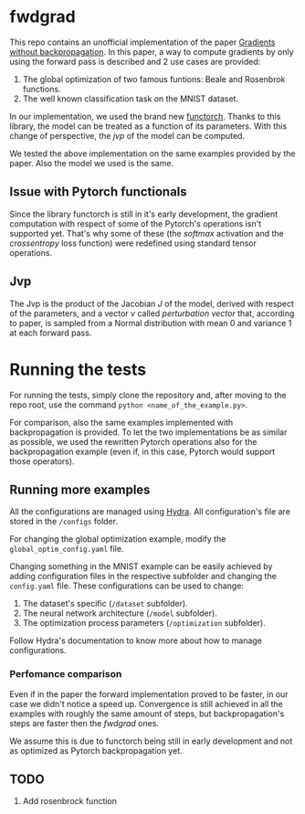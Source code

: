 # fwdgrad

This repo contains an unofficial implementation of the paper [Gradients without backpropagation](https://arxiv.org/abs/2202.08587). In this paper, a way to compute gradients by only using the forward pass is described and 2 use cases are provided:
1. The global optimization of two famous funtions: Beale and Rosenbrok functions.
2. The well known classification task on the MNIST dataset.

In our implementation, we used the brand new [functorch](https://pytorch.org/functorch/stable/functorch.html). Thanks to this library, the model can be treated as a function of its parameters. With this change of perspective, the *jvp* of the model can be computed.

We tested the above implementation on the same examples provided by the paper. Also the model we used is the same.

## Issue with Pytorch functionals
Since the library functorch is still in it's early development, the gradient computation with respect of some of the Pytorch's operations isn't supported yet. That's why some of these (the *softmax* activation and the *crossentropy* loss function) were redefined using standard tensor operations.  

## Jvp
The Jvp is the product of the Jacobian *J* of the model, derived with respect of the parameters, and a vector *v* called *perturbation vector* that, according to paper, is sampled from a Normal distribution with mean 0 and variance 1 at each forward pass.

# Running the tests
For running the tests, simply clone the repository and, after moving to the repo root, use the command `python <name_of_the_example.py>`.

For comparison, also the same examples implemented with backpropagation is provided. To let the two implementations be as similar as possible, we used the rewritten Pytorch operations also for the backpropagation example (even if, in this case, Pytorch would support those operators).

## Running more examples
All the configurations are managed using [Hydra](https://hydra.cc). All configuration's file are stored in the `/configs` folder.

For changing the global optimization example, modify the `global_optim_config.yaml` file.

Changing something in the MNIST example can be easily achieved by adding configuration files in the respective subfolder and changing the `config.yaml` file. These configurations can be used to change:
1. The dataset's specific (`/dataset` subfolder).
2. The neural network architecture (`/model` subfolder).
3. The optimization process parameters (`/optimization` subfolder).

Follow Hydra's documentation to know more about how to manage configurations.

### Perfomance comparison
Even if in the paper the forward implementation proved to be faster, in our case we didn't notice a speed up. Convergence is still achieved in all the examples with roughly the same amount of steps, but backpropagation's steps are faster then the *fwdgrad* ones. 

We assume this is due to functorch being still in early development and not as optimized as Pytorch backpropagation yet.

## TODO

1. Add rosenbrock function
